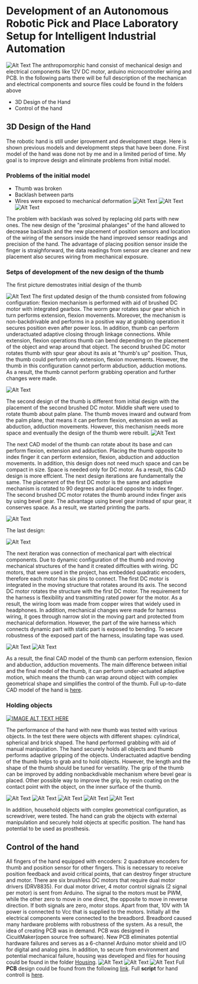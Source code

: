 # Development of an Autonomous Robotic Pick and Place Laboratory Setup for Intelligent Industrial Automation
    
 ![Alt Text](https://raw.githubusercontent.com/tursynbekoff/robotic_hand/master/real_VS_solid.jpg)
The anthropomorphic hand consist of mechanical design and electrical components like 12V DC motor, arduino microcontroller wiring and PCB. In the following parts there will be full description of the mechanican and electrical components and source files could be found in the folders above
*  3D Design of the Hand 
*  Control of the hand 

## 3D Design of the Hand
The robotic hand is still under iprovement and development stage. Here is shown previous models and developmemt steps that have been done. First model of the hand was done not by me and in a limited period of time. My goal is to improve design and eliminate problems from initial model. 

### Problems of the initial model
* Thumb was broken
* Backlash between parts 
* Wires were exposed to mechanical deformation
 ![Alt Text](https://github.com/tursynbekoff/robotic_hand/blob/master/REPORT_git/thumb_1.0.jpg)
 ![Alt Text](https://github.com/tursynbekoff/robotic_hand/blob/master/REPORT_git/comparison-min.jpg)
 ![Alt Text](https://github.com/tursynbekoff/robotic_hand/blob/master/REPORT_git/wire_old_vs_new.jpg)
 
The problem with backlash was solved by replacing old parts with new ones. The new design of the "proximal phalanges" of the hand allowed to decrease backlash and the new placement of position sensors and location of the wiring of the sensors inside the hand improved sensor readings and precision of the hand. The advantage of placing position sensor inside the finger is straighforward, the data readings from sensor are cleaner and new placement also secures wiring from mechanical exposure.
### Setps of development of the new design of the thumb

The first picture demostrates initial design of the thumb

![Alt Text](https://github.com/tursynbekoff/robotic_hand/blob/master/REPORT_git/init_1.jpg)
The first updated design of the thumb consisted from following configuration: flexion mechanism is performed with aid of brushed DC motor with integrated gearbox. The worm gear rotates spur gear which in turn performs extension, flexion movements. Moreover, the mechanism is non-backdrivable and performs in a positive way at grabbing operation it secures position even after power loss. In addition, thumb can perform underactuated adaptive closing through linkage connections. While extension, flexion operations thumb can bend depending on the placement of the object and wrap around that object. The second brushed DC motor rotates thumb with spur gear about its axis at "thumb's up" position. Thus, the thumb could perform only extension, flexion movements. However, the thumb in this configuration cannot perform abduction, adduction motions. As a result, the thumb cannot perform grabbing operation and further changes were made.

![Alt Text](https://github.com/tursynbekoff/robotic_hand/blob/master/REPORT_git/rotat_one.jpg)

The second design of the thumb is different from initial design with the placement of the second brushed DC motor. Middle shaft were used to rotate thumb about palm plane. The thumb moves inward and outward from the palm plane, that means it can perform flexion, extension as well as abduction, adduction movements. However, this mechanism needs more space and eventually the design of the thumb were rebuilt.
![Alt Text](https://github.com/tursynbekoff/robotic_hand/blob/master/REPORT_git/last_1.jpg)

The next CAD model of the thumb can rotate about its base and can perform  flexion, extension and adduction. Placing the thumb opposite to index finger it can perform extension, flexion, abduction and adduction movements. In addition, this design does not need much space and can be compact in size. Space is needed only for DC motor. As a result, this CAD design is more effcient. The next design iterations  are fundamentally the same. The placement of the first DC motor is the same and adaptive mechanism is rotated to 90 degrees and placed opposite to index finger. The second brushed DC motor rotates the thumb around index finger axis by using bevel gear. The advantage using bevel gear instead of spur gear, it conserves space. As a result, we started printing the parts.

![Alt Text](https://github.com/tursynbekoff/robotic_hand/blob/master/REPORT_git/inter_mid_des-min.jpg)
 
The last design: 

![Alt Text](https://github.com/tursynbekoff/robotic_hand/blob/master/REPORT_git/last-min.jpg)

The next iteration was connection of mechanical part with electrical components. Due to dynamic configuration of the thumb and moving mechanical structures of the hand it created diffculties with wiring. DC motors, that were used in the project, has embedded quadratic encoders, therefore each motor has six pins to connect. The first DC motor is integrated in the moving structure that rotates around its axis. The second DC motor rotates the structure with the first DC motor. The requirement for the harness is flexibility and transmitting rated power for the motor. As a result, the wiring loom was made from copper wires that widely used in headphones. In addition, mechanical changes were made for harness wiring, it goes through narrow slot in the moving part and protected from mechanical deformation. However, the part of the wire harness which connects dynamic part with static part is exposed to bending. To secure robustness of the exposed part of the harness, insulating tape was used. 

![Alt Text](https://github.com/tursynbekoff/robotic_hand/blob/master/REPORT_git/harness_wire-min.jpg)
![Alt Text](https://github.com/tursynbekoff/robotic_hand/blob/master/REPORT_git/cord-min.JPG)

As a result, the final CAD model of the thumb can perform extension, flexion and abduction, adduction movements. The main difference between initial and the final model of the thumb, it can perform under-actuated adaptive motion, which means the thumb can wrap around object with complex geometrical shape and simplifies the control of the thumb. Full up-to-date CAD model of the hand is [here](https://github.com/tursynbekoff/robotic_hand/tree/master/CAD).



### Holding objects

[![IMAGE ALT TEXT HERE](https://github.com/tursynbekoff/robotic_hand/blob/master/REPORT_git/youtube.PNG)](https://youtu.be/hmZBOrk-Xx8)

The performance of the hand with new thumb was tested with various objects. In the test
there were objects with different shapes: cylindrical, spherical and brick shaped. The hand
performed grabbing with aid of manual manipulation. The hand securely holds all objects and thumb performs adaptive gripping of the objects. Underactuated adaptive bending of the thumb helps to grab and to hold objects. However, the length and the shape of the thumb should be tuned for versatility. The grip of the thumb can be improved by adding nonbackdivable mechanism where bevel gear is placed. Other possible way to improve the grip, by resin coating on the contact point with the object, on the inner surface of the thumb.

![Alt Text](https://github.com/tursynbekoff/robotic_hand/blob/master/REPORT_git/sph3-min.JPG)
![Alt Text](https://github.com/tursynbekoff/robotic_hand/blob/master/REPORT_git/cyl3-min.JPG)
![Alt Text](https://github.com/tursynbekoff/robotic_hand/blob/master/REPORT_git/bri2-min.JPG)
![Alt Text](https://github.com/tursynbekoff/robotic_hand/blob/master/REPORT_git/screw-min.JPG)
![Alt Text](https://github.com/tursynbekoff/robotic_hand/blob/master/REPORT_git/pen-min.JPG)

In addition, household objects with complex geometrical configuration, as screwdriver, were tested. The hand can grab the objects with external manipulation and securely hold objects at specific position. The hand has potential to be used as prosthesis.

## Control of the hand

All fingers of the hand equipped with encoders: 2 quadrature encoders for thumb and position sensor for other fingers. This is necessary to receive position feedback and avoid critical points, that can destroy finger structure and motor. There are six brushless DC motors that require dual motor drivers (DRV8835). For dual motor driver, 4 motor control signals (2 signal per motor) is sent from Arduino. The signal to the motors must be PWM, while the other zero to move in one direct, the opposite to move in reverse direction. If both signals are zero, motor stops. Apart from that, 10V with 1A power is connected to Vcc that is supplied to the motors. Initially all the electrical components were connected to the breadbord. Breadbord caused many hardware problems with robustness of the system. As a result, the idea of creating PCB was in demand. PCB was designed in CicuitMaker(open source free software). New PCB eliminates potential hardware failures and serves as a 6-channel Arduino motor shield and I/O for digital and analog pins. In addition, to secure from environment and potential mechanical failure, housing was developed and files for housing could be found in the folder [Housing](https://github.com/tursynbekoff/robotic_hand/tree/master/Housing).
![Alt Text](https://github.com/tursynbekoff/robotic_hand/blob/master/REPORT_git/PCB.jpg)
![Alt Text](https://github.com/tursynbekoff/robotic_hand/blob/master/REPORT_git/PCB_old_vs_new.jpg)
![Alt Text](https://github.com/tursynbekoff/robotic_hand/blob/master/REPORT_git/new_PCB_housing.jpg)
Full **PCB** design could be found from the following [link](https://circuitmaker.com/Projects/Details/Talgat-Tursynbekov/Robotic-hand). Full **script** for hand controll is [here](https://github.com/tursynbekoff/robotic_hand/tree/master/Control/hand_control_1.0). 



